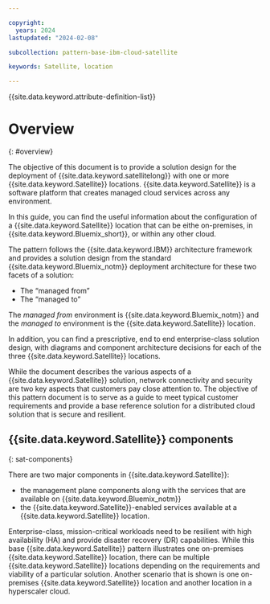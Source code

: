 ```yaml
---

copyright:
  years: 2024
lastupdated: "2024-02-08"

subcollection: pattern-base-ibm-cloud-satellite

keywords: Satellite, location

---
```


{{site.data.keyword.attribute-definition-list}}

# Overview
{: #overview}

<!-- Note to author>    THIS SHOULD BE ABOUT 10 – 15 LINES AND FOLLOW….
The objective of this pattern is to provide a solution design for……. -->

The objective of this document is to provide a solution design for the deployment of {{site.data.keyword.satellitelong}} with one or more {{site.data.keyword.Satellite}} locations. {{site.data.keyword.Satellite}} is a software platform that creates managed cloud services across any environment. 

In this guide, you can find the useful information about the configuration of a {{site.data.keyword.Satellite}} location that can be eithe on-premises, in {{site.data.keyword.Bluemix_short}}, or within any other cloud.

The pattern follows the {{site.data.keyword.IBM}} architecture framework and provides a solution design from the standard {{site.data.keyword.Bluemix_notm}} deployment architecture for these two facets of a solution:
- The “managed from” 
- The “managed to”

The *managed from* environment is {{site.data.keyword.Bluemix_notm}} and the *managed to* environment is the {{site.data.keyword.Satellite}} location.

In addition, you can find a prescriptive, end to end enterprise-class solution design, with diagrams and component architecture decisions for each of the three {{site.data.keyword.Satellite}} locations.

While the document describes the various aspects of a {{site.data.keyword.Satellite}} solution, network connectivity and security are two key aspects that customers pay close attention to. The objective of this pattern document is to serve as a guide to meet typical customer requirements and provide a base reference solution for a distributed cloud solution that is secure and resilient.

## {{site.data.keyword.Satellite}} components
{: sat-components}

There are two major components in {{site.data.keyword.Satellite}}:
- the management plane components along with the services that are available on {{site.data.keyword.Bluemix_notm}}
- the {{site.data.keyword.Satellite}}-enabled services available at a {{site.data.keyword.Satellite}} location.

Enterprise-class, mission-critical workloads need to be resilient with high availability (HA) and provide disaster recovery (DR) capabilities. While this base {{site.data.keyword.Satellite}} pattern illustrates one on-premises {{site.data.keyword.Satellite}} location, there can be multiple {{site.data.keyword.Satellite}} locations depending on the requirements and viability of a particular solution. Another scenario that is shown is one on-premises {{site.data.keyword.Satellite}} location and another location in a hyperscaler cloud.
